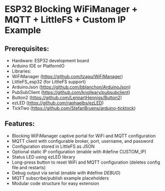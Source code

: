 
 # ESP32 Blocking WiFiManager + MQTT + LittleFS + Custom IP Example
 
 ## Prerequisites:
  
- Hardware: ESP32 development board
- Arduino IDE or PlatformIO
- Libraries:
- WiFiManager (https://github.com/tzapu/WiFiManager)
- LittleFS_esp32 (for LittleFS support)
- ArduinoJson (https://github.com/bblanchon/ArduinoJson)
- PubSubClient (https://github.com/knolleary/pubsubclient)
- Button2 (https://github.com/LennartHennigs/Button2)
- ezLED (https://github.com/raphaelbs/ezLED)
- TickTwo (https://github.com/StefanBruens/arduino-ticktock)
 
 ## Features:
- Blocking WiFiManager captive portal for WiFi and MQTT configuration
- MQTT client with configurable broker, port, username, and password
- Configuration stored in LittleFS as JSON
- Optional static IP configuration (enable with #define CUSTOM_IP)
- Status LED using ezLED library
- Long-press button to reset WiFi and MQTT configuration (deletes config file and restarts)
- Debug output via serial (enable with #define _DEBUG_)
- MQTT subscribe/publish example placeholders
- Modular code structure for easy extension
 
